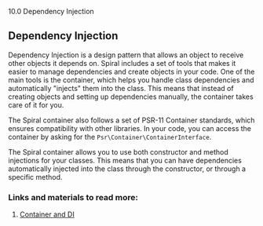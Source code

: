 10.0 Dependency Injection

## Dependency Injection

Dependency Injection is a design pattern that allows an object to receive other objects it depends on. Spiral includes a set of tools that makes it easier to manage dependencies and create objects in your code. One of the main tools is the container, which helps you handle class dependencies and automatically "injects" them into the class. This means that instead of creating objects and setting up dependencies manually, the container takes care of it for you.

The Spiral container also follows a set of PSR-11 Container standards, which ensures compatibility with other libraries. In your code, you can access the container by asking for the `Psr\Container\ContainerInterface`.

The Spiral container allows you to use both constructor and method injections for your classes. This means that you can have dependencies automatically injected into the class through the constructor, or through a specific method.

### Links and materials to read more:
1. [Container and DI](https://spiral.dev/docs/framework-container/current)
